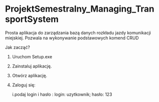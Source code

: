 # ProjektSemestralny_Managing_TransportSystem
Prosta aplikacja do zarządzania bazą danych rozkładu jazdy komunikacji miejskiej. Pozwala na wykonywanie podstawowych komend CRUD

Jak zacząć?

1. Uruchom Setup.exe
2. Zainstaluj aplikację.
3. Otwórz aplikację.
4. Zaloguj się:

	i.podaj login i hasło : login: uzytkownik; hasło: 123
